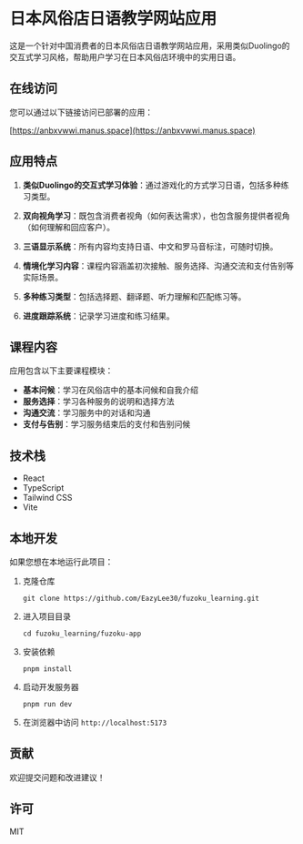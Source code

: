 # 日本风俗店日语教学网站应用

这是一个针对中国消费者的日本风俗店日语教学网站应用，采用类似Duolingo的交互式学习风格，帮助用户学习在日本风俗店环境中的实用日语。

## 在线访问

您可以通过以下链接访问已部署的应用：

[https://anbxvwwi.manus.space](https://anbxvwwi.manus.space)

## 应用特点

1. **类似Duolingo的交互式学习体验**：通过游戏化的方式学习日语，包括多种练习类型。

2. **双向视角学习**：既包含消费者视角（如何表达需求），也包含服务提供者视角（如何理解和回应客户）。

3. **三语显示系统**：所有内容均支持日语、中文和罗马音标注，可随时切换。

4. **情境化学习内容**：课程内容涵盖初次接触、服务选择、沟通交流和支付告别等实际场景。

5. **多种练习类型**：包括选择题、翻译题、听力理解和匹配练习等。

6. **进度跟踪系统**：记录学习进度和练习结果。

## 课程内容

应用包含以下主要课程模块：

- **基本问候**：学习在风俗店中的基本问候和自我介绍
- **服务选择**：学习各种服务的说明和选择方法
- **沟通交流**：学习服务中的对话和沟通
- **支付与告别**：学习服务结束后的支付和告别问候

## 技术栈

- React
- TypeScript
- Tailwind CSS
- Vite

## 本地开发

如果您想在本地运行此项目：

1. 克隆仓库
   ```
   git clone https://github.com/EazyLee30/fuzoku_learning.git
   ```

2. 进入项目目录
   ```
   cd fuzoku_learning/fuzoku-app
   ```

3. 安装依赖
   ```
   pnpm install
   ```

4. 启动开发服务器
   ```
   pnpm run dev
   ```

5. 在浏览器中访问 `http://localhost:5173`

## 贡献

欢迎提交问题和改进建议！

## 许可

MIT
